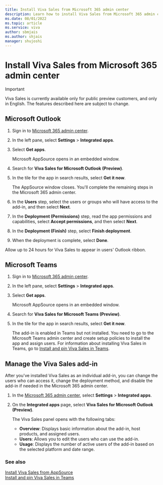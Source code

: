 ```yaml
---
title: Install Viva Sales from Microsoft 365 admin center
description: Learn how to install Viva Sales from Microsoft 365 admin center
ms.date: 08/01/2022
ms.topic: article
ms.service: viva
author: sbmjais
ms.author: shjais
manager: shujoshi
---
```


# Install Viva Sales from Microsoft 365 admin center

> [!IMPORTANT]
> Viva Sales is currently available only for public preview customers, and only in English. The features described here are subject to change.

## Microsoft Outlook

1.  Sign in to [Microsoft 365 admin center](https://admin.microsoft.com/).

2.  In the left pane, select **Settings** &gt; **Integrated apps**.

3. Select **Get apps**.

   Microsoft AppSource opens in an embedded window.

4. Search for **Viva Sales for Microsoft Outlook (Preview)**.

5. In the tile for the app in search results, select **Get it now**.

    The AppSource window closes. You'll complete the remaining steps in the Microsoft 365 admin center.

6. In the **Users** step, select the users or groups who will have access to the add-in, and then select **Next**.

8. In the **Deployment (Permissions)** step, read the app permissions and capabilities, select **Accept permissions**, and then select **Next**.

9. In the **Deployment (Finish)** step, select **Finish deployment**.

10. When the deployment is complete, select **Done**.

Allow up to 24 hours for Viva Sales to appear in users' Outlook ribbon.

## Microsoft Teams

1.  Sign in to [Microsoft 365 admin center](https://admin.microsoft.com/).

2.  In the left pane, select **Settings** &gt; **Integrated apps**.

3.  Select **Get apps**.

    Microsoft AppSource opens in an embedded window.

4.  Search for **Viva Sales for Microsoft Teams (Preview)**.

5. In the tile for the app in search results, select **Get it now**.

    The add-in is enabled in Teams but not installed. You need to go to the Microsoft Teams admin center and create setup policies to install the app and assign users. For information about installing Viva Sales in Teams, go to [Install and pin Viva Sales in Teams](install-pin-viva-sales-teams.md).

## Manage the Viva Sales add-in

After you've installed Viva Sales as an individual add-in, you can change the users who can access it, change the deployment method, and disable the add-in if needed in the Microsoft 365 admin center.

1.  In the [Microsoft 365 admin center](https://admin.microsoft.com/), select **Settings** &gt; **Integrated apps**.

2.  On the **Integrated apps** page, select **Viva Sales for Microsoft Outlook (Preview)**.

    The Viva Sales panel opens with the following tabs:
    - **Overview**: Displays basic information about the add-in, host products, and assigned users.
    - **Users**: Allows you to edit the users who can use the add-in.
    - **Usage**: Displays the number of active users of the add-in based on the selected platform and date range.


### See also

[Install Viva Sales from AppSource](install-viva-sales-individual-add-in-appsource.md)<br>
[Install and pin Viva Sales in Teams](install-pin-viva-sales-teams.md)